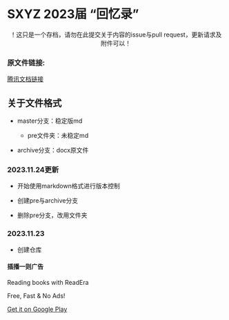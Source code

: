 # SXYZ 2023届 “回忆录”

<p align=center>
！这只是一个存档，请勿在此提交关于内容的issue与pull request，更新请求及附件可以！
</p>


### 原文件链接: 

 <a href="https://docs.qq.com/doc/DSUFOaXFCR2tFamVC?dver=">腾讯文档链接<a>


## 关于文件格式

 - master分支：稳定版md

    + pre文件夹：未稳定md

 - archive分支：docx原文件


### 2023.11.24更新

 - 开始使用markdown格式进行版本控制

 - 创建pre与archive分支

 - 删除pre分支，改用文件夹

### 2023.11.23

 - 创建仓库

#### 插播一则广告

Reading books with ReadEra

Free, Fast & No Ads!

<a href="https://play.google.com/store/apps/details?id=org.readera&hl=en">Get it on Google Play<a>